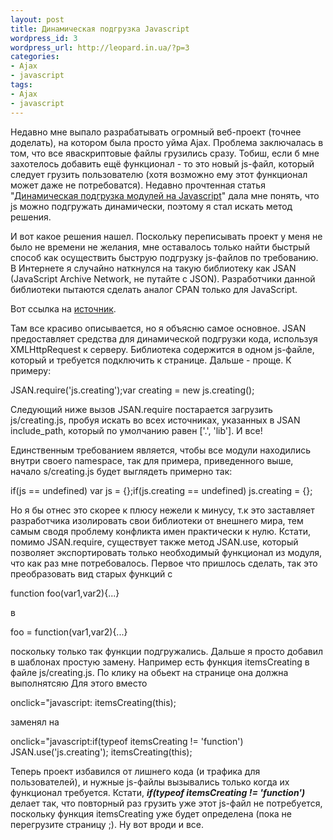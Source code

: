 ```yaml
---
layout: post
title: Динамическая подгрузка Javascript
wordpress_id: 3
wordpress_url: http://leopard.in.ua/?p=3
categories:
- Ajax
- javascript
tags:
- Ajax
- javascript
---
```


Недавно мне выпало разрабатывать огромный веб-проект (точнее доделать), на котором была просто уйма Ajax. Проблема заключалась в том, что все яваскриптовые файлы грузились сразу. Тобиш, если б мне захотелось добавить ещё функционал - то это новый js-файл, который следует грузить пользователю (хотя возможно ему этот функционал может даже не потребоватся). Недавно прочтенная статья "[Динамическая подгрузка модулей на Javascript](http://habrahabr.ru/blog/javas%D1%81ri%D1%80t/42315.html)" дала мне понять, что js можно подгружать динамически, поэтому я стал искать метод решения.



И вот какое решения нашел. Поскольку переписывать проект у меня не было не времени не желания, мне оставалось только найти быстрый способ как осуществить быструю подгрузку js-файлов по требованию. В Интернете я случайно наткнулся на такую библиотеку как JSAN (JavaScript Archive Network, не путайте с JSON). Разработчики данной библиотеки пытаются сделать аналог CPAN только для JavaScript.

Вот ссылка на [источник](http://openjsan.org/doc/c/cw/cwest/JSAN/0.10/lib/JSAN.html).

Там все красиво описывается, но я объясню самое основное. JSAN предоставляет средства для динамической подгрузки кода, используя XMLHttpRequest к серверу. Библиотека содержится в одном js-файле, который и требуется подключить к странице. Дальше - проще. К примеру:
> 
JSAN.require('js.creating');var creating = new js.creating();

Cледующий ниже вызов JSAN.require постарается загрузить js/creating.js, пробуя искать во всех источниках, указанных в JSAN include_path, который по умолчанию равен ['.', 'lib']. И все!

Единственным требованием является, чтобы все модули находились внутри своего namespace, так для примера, приведенного выше, начало s/creating.js будет выглядеть примерно так:
> 
if(js == undefined) var js = {};if(js.creating == undefined) js.creating = {};

Но я бы отнес это скорее к плюсу нежели к минусу, т.к это заставляет разработчика изолировать свои библиотеки от внешнего мира, тем самым сводя проблему конфликта имен практически к нулю. Кстати, помимо JSAN.require, существует также метод JSAN.use, который позволяет экспортировать только необходимый функционал из модуля, что как раз мне потребовалось. Первое что пришлось сделать, так это преобразовать вид старых функций с
> 
function foo(var1,var2){...}

в
> 
foo = function(var1,var2){...}

поскольку только так функции подгружались. Дальше я просто добавил в шаблонах простую замену. Например есть функция itemsCreating в файле js/creating.js. По клику на обьект на странице она должна выполнятсяю Для этого вместо
> 
onclick="javascript: itemsCreating(this);

заменял на
> 
onclick="javascript:if(typeof itemsCreating != 'function') JSAN.use('js.creating'); itemsCreating(this);

Теперь проект избавился от лишнего кода (и трафика для пользователей), и нужные js-файлы вызывались только когда их функционал требуется. Кстати, _**if(typeof itemsCreating != 'function')**_ делает так, что повторный раз грузить уже этот js-файл не потребуется, поскольку функция itemsCreating уже будет определена (пока не перегрузите страницу ;). Ну вот вроди и все.
